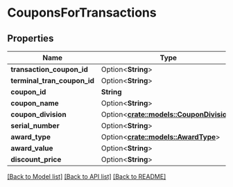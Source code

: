 # CouponsForTransactions

## Properties

Name | Type | Description | Notes
------------ | ------------- | ------------- | -------------
**transaction_coupon_id** | Option<**String**> |  | [optional]
**terminal_tran_coupon_id** | Option<**String**> |  | [optional]
**coupon_id** | **String** |  | 
**coupon_name** | Option<**String**> |  | [optional]
**coupon_division** | Option<[**crate::models::CouponDivision**](couponDivision.md)> |  | [optional]
**serial_number** | Option<**String**> |  | [optional]
**award_type** | Option<[**crate::models::AwardType**](awardType.md)> |  | [optional]
**award_value** | Option<**String**> |  | [optional]
**discount_price** | Option<**String**> |  | [optional]

[[Back to Model list]](../README.md#documentation-for-models) [[Back to API list]](../README.md#documentation-for-api-endpoints) [[Back to README]](../README.md)



